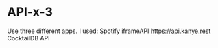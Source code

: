 # API-x-3
Use three different apps.
I used:
Spotify iframeAPI
https://api.kanye.rest
CocktailDB API
